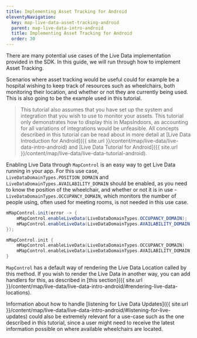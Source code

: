 ```yaml
---
title: Implementing Asset Tracking for Android
eleventyNavigation:
  key: map-live-data-asset-tracking-android
  parent: map-live-data-intro-android
  title: Implementing Asset Tracking for Android
  order: 30
---
```


There are many potential use cases of the Live Data implementation provided in the SDK. In this guide, we will run through how to implement Asset Tracking.

Scenarios where asset tracking would be useful could for example be a hospital wishing to keep track of resources such as wheelchairs, both monitoring their location, and whether or not they are currently being used. This is also going to be the example used in this tutorial.

> This tutorial also assumes that you have set up the system and integration that you wish to use to monitor your assets. This tutorial only demonstrates how to display this in MapsIndoors, as accounting for all variations of integrations would be unfeasible. All concepts described in this tutorial can be read about in more detail at [Live Data Introduction for Android]({{ site.url }}/content/map/live-data/live-data-intro-android) and [Live Data Tutorial for Android]({{ site.url }}/content/map/live-data/live-data-tutorial-android).

Enabling Live Data through `MapControl` is an easy way to get Live Data running in your app. For this use case, `LiveDataDomainTypes.POSITION_DOMAIN` and `LiveDataDomainTypes.AVAILABILITY_DOMAIN` should be enabled, as you need to know the position of the wheelchair, and whether or not it is in use - `LiveDataDomainTypes.OCCUPANCY_DOMAIN`, which monitors the number of people using, often used for meeting rooms, is not needed in this use case.

<mi-tabs>
<mi-tab label="Java" tab-for="java"></mi-tab>
<mi-tab label="Kotlin" tab-for="kotlin"></mi-tab>
<mi-tab-panel id="java">

```java
mMapControl.init(error -> {
    mMapControl.enableLiveData(LiveDataDomainTypes.OCCUPANCY_DOMAIN);
    mMapControl.enableLiveData(LiveDataDomainTypes.AVAILABILITY_DOMAIN);
});
```

</mi-tab-panel>
<mi-tab-panel id="kotlin">

```kotlin
mMapControl.init {
    mMapControl.enableLiveData(LiveDataDomainTypes.OCCUPANCY_DOMAIN)
    mMapControl.enableLiveData(LiveDataDomainTypes.AVAILABILITY_DOMAIN)
}
```

</mi-tab-panel>
</mi-tabs>

`MapControl` has a default way of rendering the Live Data Location called by this method. If you wish to render the Live Data in another way, you can add handlers for this, as described in [this section]({{ site.url }}/content/map/live-data/live-data-intro-android/#rendering-live-data-locations).

Information about how to handle [listening for Live Data Updates]({{ site.url }}/content/map/live-data/live-data-intro-android/#listening-for-live-updates) could also be extremely relevant for a use-case such as the one described in this tutorial, since a user might need to receive the latest information possible on where available wheelchairs are located.
